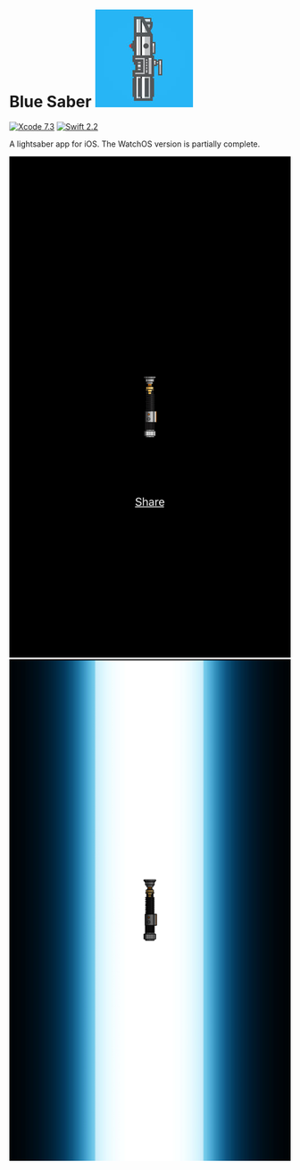 # Blue Saber ![Logo](logo.jpeg)

[![Xcode 7.3](https://img.shields.io/badge/Xcode-7.3-brightgreen.svg)](https://developer.apple.com/news/releases/) [![Swift 2.2](https://img.shields.io/badge/Swift-2.2-brightgreen.svg)](https://developer.apple.com/swift/blog/?id=29)


A lightsaber app for iOS. The WatchOS version is partially complete.

![Screenshot 1](screenshot1.png)
![Screenshot 2](screenshot2.png)
